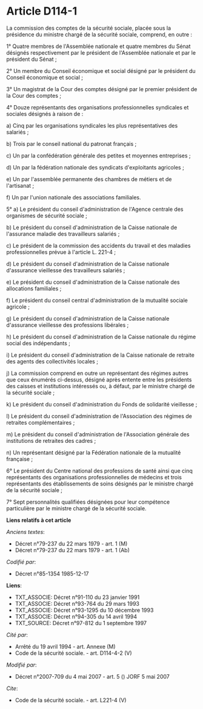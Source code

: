 # Article D114-1

La commission des comptes de la sécurité sociale, placée sous la présidence du ministre chargé de la sécurité sociale,
comprend, en outre : 

1° Quatre membres de l'Assemblée nationale et quatre membres du Sénat désignés respectivement par le président de l'Assemblée
nationale et par le président du Sénat ; 

2° Un membre du Conseil économique et social désigné par le président du Conseil économique et social ; 

3° Un magistrat de la Cour des comptes désigné par le premier président de la Cour des comptes ; 

4° Douze représentants des organisations professionnelles syndicales et sociales désignés à raison de : 

a) Cinq par les organisations syndicales les plus représentatives des salariés ; 

b) Trois par le conseil national du patronat français ; 

c) Un par la confédération générale des petites et moyennes entreprises ; 

d) Un par la fédération nationale des syndicats d'exploitants agricoles ; 

e) Un par l'assemblée permanente des chambres de métiers et de l'artisanat ; 

f) Un par l'union nationale des associations familiales. 

5° a) Le président du conseil d'administration de l'Agence centrale des organismes de sécurité sociale ; 

b) Le président du conseil d'administration de la Caisse nationale de l'assurance maladie des travailleurs salariés ; 

c) Le président de la commission des accidents du travail et des maladies professionnelles prévue à l'article L. 221-4 ; 

d) Le président du conseil d'administration de la Caisse nationale d'assurance vieillesse des travailleurs salariés ; 

e) Le président du conseil d'administration de la Caisse nationale des allocations familiales ; 

f) Le président du conseil central d'administration de la mutualité sociale agricole ; 

g) Le président du conseil d'administration de la Caisse nationale d'assurance vieillesse des professions libérales ; 

h) Le président du conseil d'administration de la Caisse nationale du régime social des indépendants ; 

i) Le président du conseil d'administration de la Caisse nationale de retraite des agents des collectivités locales ; 

j) La commission comprend en outre un représentant des régimes autres que ceux énumérés ci-dessus, désigné après entente
entre les présidents des caisses et institutions intéressés ou, à défaut, par le ministre chargé de la sécurité sociale ; 

k) Le président du conseil d'administration du Fonds de solidarité vieillesse ; 

l) Le président du conseil d'administration de l'Association des régimes de retraites complémentaires ; 

m) Le président du conseil d'administration de l'Association générale des institutions de retraites des cadres ; 

n) Un représentant désigné par la Fédération nationale de la mutualité française ; 

6° Le président du Centre national des professions de santé ainsi que cinq représentants des organisations professionnelles
de médecins et trois représentants des établissements de soins désignés par le ministre chargé de la sécurité sociale ; 

7° Sept personnalités qualifiées désignées pour leur compétence particulière par le ministre chargé de la sécurité sociale.

**Liens relatifs à cet article**

_Anciens textes_:

  - Décret n°79-237 du 22 mars 1979 - art. 1 (M)
  - Décret n°79-237 du 22 mars 1979 - art. 1 (Ab)

_Codifié par_:

  - Décret n°85-1354 1985-12-17

**Liens**:

  - TXT_ASSOCIE: Décret n°91-110 du 23 janvier 1991
  - TXT_ASSOCIE: Décret n°93-764 du 29 mars 1993
  - TXT_ASSOCIE: Décret n°93-1295 du 10 décembre 1993
  - TXT_ASSOCIE: Décret n°94-305 du 14 avril 1994
  - TXT_SOURCE: Décret n°97-812 du 1 septembre 1997

_Cité par_:

  - Arrêté du 19 avril 1994 - art. Annexe (M)
  - Code de la sécurité sociale. - art. D114-4-2 (V)

_Modifié par_:

  - Décret n°2007-709 du 4 mai 2007 - art. 5 () JORF 5 mai 2007

_Cite_:

  - Code de la sécurité sociale. - art. L221-4 (V)
